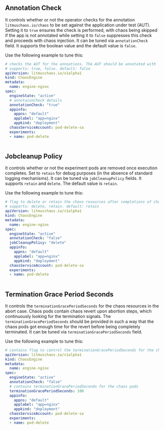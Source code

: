 ## Annotation Check

It controls whether or not the operator checks for the annotation `litmuschaos.io/chaos` to be set against the application under test (AUT). Setting it to `true` ensures the check is performed, with chaos being skipped if the app is not annotated while setting it to `false` suppresses this check and proceeds with chaos injection.
It can be tuned via `annotationCheck` field. It supports the boolean value and the default value is `false`.

Use the following example to tune this:

[embedmd]:# (https://raw.githubusercontent.com/litmuschaos/litmus/master/mkdocs/docs/experiments/chaos-resources/engine-spec/annotation-check.yaml yaml)
```yaml
# checks the AUT for the annoations. The AUT should be annotated with `litmuschaos.io/chaos: true` if provided as true
# supports: true, false. default: false
apiVersion: litmuschaos.io/v1alpha1
kind: ChaosEngine
metadata:
  name: engine-nginx
spec:
  engineState: "active"
  # annotaionCheck details
  annotationCheck: "true"
  appinfo:
    appns: "default"
    applabel: "app=nginx"
    appkind: "deployment"
  chaosServiceAccount: pod-delete-sa
  experiments:
  - name: pod-delete
  
```

## Jobcleanup Policy

It controls whether or not the experiment pods are removed once execution completes. Set to `retain` for debug purposes (in the absence of standard logging mechanisms).
It can be tuned via `jobCleanupPolicy` fields. It supports `retain` and `delete`. The default value is `retain`.

Use the following example to tune this:

[embedmd]:# (https://raw.githubusercontent.com/litmuschaos/litmus/master/mkdocs/docs/experiments/chaos-resources/engine-spec/jobcleanup-policy.yaml yaml)
```yaml
# flag to delete or retain the chaos resources after completions of chaosengine
# supports: delete, retain. default: retain
apiVersion: litmuschaos.io/v1alpha1
kind: ChaosEngine
metadata:
  name: engine-nginx
spec:
  engineState: "active"
  annotationCheck: "false"
  jobCleanupPolicy: "delete"
  appinfo:
    appns: "default"
    applabel: "app=nginx"
    appkind: "deployment"
  chaosServiceAccount: pod-delete-sa
  experiments:
  - name: pod-delete
  
```

## Termination Grace Period Seconds

It controls the `terminationGracePeriodSeconds` for the chaos resources in the abort case. Chaos pods contain chaos revert upon abortion steps, which continuously looking for the termination signals. The `terminationGracePeriodSeconds` should be provided in such a way that the chaos pods got enough time for the revert before being completely terminated.
It can be tuned via `terminationGracePeriodSeconds` field.

Use the following example to tune this:

[embedmd]:# (https://raw.githubusercontent.com/litmuschaos/litmus/master/mkdocs/docs/experiments/chaos-resources/engine-spec/terminationGracePeriod.yaml yaml)
```yaml
# contains flag to control the terminationGracePeriodSeconds for the chaos pod(abort case)
apiVersion: litmuschaos.io/v1alpha1
kind: ChaosEngine
metadata:
  name: engine-nginx
spec:
  engineState: "active"
  annotationCheck: "false"
  # contains terminationGracePeriodSeconds for the chaos pods
  terminationGracePeriodSeconds: 100
  appinfo:
    appns: "default"
    applabel: "app=nginx"
    appkind: "deployment"
  chaosServiceAccount: pod-delete-sa
  experiments:
  - name: pod-delete 
```
